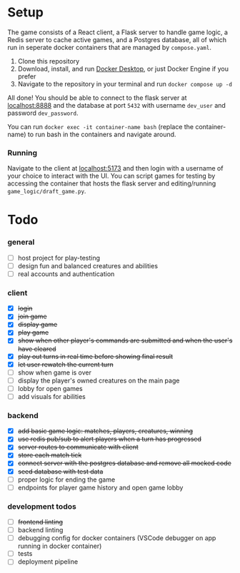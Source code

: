 # Setup

The game consists of a React client, a Flask server to handle game logic, a Redis server to cache active games, and a Postgres database, all of which run in seperate docker containers that are managed by `compose.yaml`.

1. Clone this repository
2. Download, install, and run [Docker Desktop](https://docs.docker.com/desktop/), or just Docker Engine if you prefer
3. Navigate to the repository in your terminal and run `docker compose up -d`

All done! You should be able to connect to the flask server at [localhost:8888](http://localhost:8888) and the database at port `5432` with username `dev_user` and password `dev_password`.

You can run `docker exec -it container-name bash` (replace the container-name) to run bash in the containers and navigate around.

### Running

Navigate to the client at [localhost:5173](http://localhost:5173) and then login with a username of your choice to interact with the UI.
You can script games for testing by accessing the container that hosts the flask server and editing/running `game_logic/draft_game.py`.

# Todo

### general

-   [ ] host project for play-testing
-   [ ] design fun and balanced creatures and abilities
-   [ ] real accounts and authentication

### client

-   [x] ~~login~~
-   [x] ~~join game~~
-   [x] ~~display game~~
-   [x] ~~play game~~
-   [x] ~~show when other player's commands are submitted and when the user's have cleared~~
-   [x] ~~play out turns in real time before showing final result~~
-   [x] ~~let user rewatch the current turn~~
-   [ ] show when game is over
-   [ ] display the player's owned creatures on the main page
-   [ ] lobby for open games
-   [ ] add visuals for abilities

### backend

-   [x] ~~add basic game logic: matches, players, creatures, winning~~
-   [x] ~~use redis pub/sub to alert players when a turn has progressed~~
-   [x] ~~server routes to communicate with client~~
-   [x] ~~store each match tick~~
-   [x] ~~connect server with the postgres database and remove all mocked code~~
-   [x] ~~seed database with test data~~
-   [ ] proper logic for ending the game
-   [ ] endpoints for player game history and open game lobby

### development todos

-   [ ] ~~frontend linting~~
-   [ ] backend linting
-   [ ] debugging config for docker containers (VSCode debugger on app running in docker container)
-   [ ] tests
-   [ ] deployment pipeline

